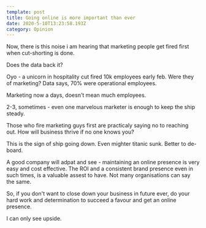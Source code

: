 ```yaml
---
template: post
title: Going online is more important than ever
date: 2020-5-10T13:23:58.193Z
category: Opinion
---
```

Now, there is this noise i am hearing that marketing people get fired first when cut-shorting is done.

Does the data back it?

Oyo - a unicorn in hospitality cut fired 10k employees early feb. Were they of marketing? Data says, 70% were operational employees.

Marketing now a days, doesn't mean much employees.

2-3, sometimes - even one marvelous marketer is enough to keep the ship steady.

Those who fire marketing guys first are practicaly saying no to reaching out. How will business thrive if no one knows you?

This is the sign of ship going down. Even mighter titanic sunk. Better to de-board.

A good company will adpat and see - maintaining an online presence is very easy and cost effective. The ROI and a consistent brand presence even in such times, is a valuable assest to have. Not many organisations can say the same.

So, if you don't want to close down your business in future ever, do your hard work and determination to succeed a favour and get an online presence.

I can only see upside.